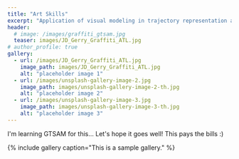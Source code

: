 ```yaml
---
title: "Art Skills"
excerpt: "Application of visual modeling in trajectory representation and optimization and manipulator control for robot art."
header:
  # image: /images/graffiti_gtsam.jpg
  teaser: images/JD_Gerry_Graffiti_ATL.jpg
# author_profile: true
gallery:
  - url: /images/JD_Gerry_Graffiti_ATL.jpg
    image_path: images/JD_Gerry_Graffiti_ATL.jpg
    alt: "placeholder image 1"
  - url: /images/unsplash-gallery-image-2.jpg
    image_path: images/unsplash-gallery-image-2-th.jpg
    alt: "placeholder image 2"
  - url: /images/unsplash-gallery-image-3.jpg
    image_path: images/unsplash-gallery-image-3-th.jpg
    alt: "placeholder image 3"
---
```


I'm learning GTSAM for this... Let's hope it goes well! This pays the bills :)

{% include gallery caption="This is a sample gallery." %}
